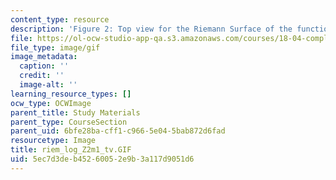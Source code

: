 ```yaml
---
content_type: resource
description: 'Figure 2: Top view for the Riemann Surface of the function f(z)=log(z[exp]2-1)'
file: https://ol-ocw-studio-app-qa.s3.amazonaws.com/courses/18-04-complex-variables-with-applications-fall-1999/5ec7d3deb45260052e9b3a117d9051d6_riem_log_Z2m1_tv.GIF
file_type: image/gif
image_metadata:
  caption: ''
  credit: ''
  image-alt: ''
learning_resource_types: []
ocw_type: OCWImage
parent_title: Study Materials
parent_type: CourseSection
parent_uid: 6bfe28ba-cff1-c966-5e04-5bab872d6fad
resourcetype: Image
title: riem_log_Z2m1_tv.GIF
uid: 5ec7d3de-b452-6005-2e9b-3a117d9051d6
---
```

